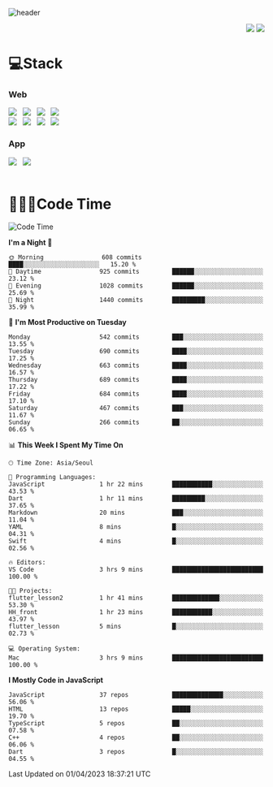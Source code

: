 ![header](https://capsule-render.vercel.app/api?type=waving&color=gradient&height=200&text=Cheri&fontAlign=70&fontAlignY=40&animation=twinkling)


<div align="end">
 <a href="https://cheri.tistory.com/"><img src="https://img.shields.io/badge/Blog-AD29B6?style=flat-square&logo=Tidal&logoColor=white"/></a> 
 <a href="mailto:hey.rnjs1135@gmail.com"><img src="https://img.shields.io/badge/Mail-EA4335?style=flat-square&logo=Gmail&logoColor=white"/></a>
</div>

<h1>💻Stack</h1>
<div>
 <h3>Web</h3>
 <!-- badge : https://shields.io/ -->
 <!-- icon : https://simpleicons.org/?q=Get -->
 <img src="https://img.shields.io/badge/HTML5-e74c3c?style=flat-square&logo=HTML5&logoColor=white"></img> &nbsp 
 <img src="https://img.shields.io/badge/CSS3-0A84FF?style=flat-square&logo=CSS3&logoColor=white"></img> &nbsp 
 <img src="https://img.shields.io/badge/tailwind%2Dcss-06B6D4?style=flat-square&logo=tailwindcss&logoColor=white"/></a> &nbsp 
 <img src="https://img.shields.io/badge/styled%2Dcomponents-DB7093?style=flat-square&logo=styled%2Dcomponents&logoColor=white"/></a>
 <br/>
 <img src="https://img.shields.io/badge/JavaScript-FFCD11?style=flat-square&logo=JavaScript&logoColor=white"></img> &nbsp 
 <img src="https://img.shields.io/badge/React-00BCF6?style=flat-square&logo=React&logoColor=white"></img> &nbsp 
 <img src="https://img.shields.io/badge/Redux-764ABC?style=flat-square&logo=Redux&logoColor=white"/> &nbsp 
 <img src="https://img.shields.io/badge/Zustand-582D3E?style=flat-square&logo=Zustand&logoColor=white"/></a> &nbsp 
 <br/>
 <h3>App</h3>
 <img src="https://img.shields.io/badge/Flutter-02569B?style=flat-square&logo=Flutter&logoColor=white"/></a> &nbsp 
 <img src="https://img.shields.io/badge/Getx-600EB2?style=flat-square"/></a> &nbsp 
</div> 

<br/>

<h1>👩🏼‍💻Code Time</h1>

<!--START_SECTION:waka-->
![Code Time](http://img.shields.io/badge/Code%20Time-2%2C118%20hrs%2018%20mins-blue)

**I'm a Night 🦉** 

```text
🌞 Morning                608 commits         ████░░░░░░░░░░░░░░░░░░░░░   15.20 % 
🌆 Daytime                925 commits         ██████░░░░░░░░░░░░░░░░░░░   23.12 % 
🌃 Evening                1028 commits        ██████░░░░░░░░░░░░░░░░░░░   25.69 % 
🌙 Night                  1440 commits        █████████░░░░░░░░░░░░░░░░   35.99 % 
```
📅 **I'm Most Productive on Tuesday** 

```text
Monday                   542 commits         ███░░░░░░░░░░░░░░░░░░░░░░   13.55 % 
Tuesday                  690 commits         ████░░░░░░░░░░░░░░░░░░░░░   17.25 % 
Wednesday                663 commits         ████░░░░░░░░░░░░░░░░░░░░░   16.57 % 
Thursday                 689 commits         ████░░░░░░░░░░░░░░░░░░░░░   17.22 % 
Friday                   684 commits         ████░░░░░░░░░░░░░░░░░░░░░   17.10 % 
Saturday                 467 commits         ███░░░░░░░░░░░░░░░░░░░░░░   11.67 % 
Sunday                   266 commits         ██░░░░░░░░░░░░░░░░░░░░░░░   06.65 % 
```


📊 **This Week I Spent My Time On** 

```text
🕑︎ Time Zone: Asia/Seoul

💬 Programming Languages: 
JavaScript               1 hr 22 mins        ███████████░░░░░░░░░░░░░░   43.53 % 
Dart                     1 hr 11 mins        █████████░░░░░░░░░░░░░░░░   37.65 % 
Markdown                 20 mins             ███░░░░░░░░░░░░░░░░░░░░░░   11.04 % 
YAML                     8 mins              █░░░░░░░░░░░░░░░░░░░░░░░░   04.31 % 
Swift                    4 mins              █░░░░░░░░░░░░░░░░░░░░░░░░   02.56 % 

🔥 Editors: 
VS Code                  3 hrs 9 mins        █████████████████████████   100.00 % 

🐱‍💻 Projects: 
flutter_lesson2          1 hr 41 mins        █████████████░░░░░░░░░░░░   53.30 % 
HH_front                 1 hr 23 mins        ███████████░░░░░░░░░░░░░░   43.97 % 
flutter_lesson           5 mins              █░░░░░░░░░░░░░░░░░░░░░░░░   02.73 % 

💻 Operating System: 
Mac                      3 hrs 9 mins        █████████████████████████   100.00 % 
```

**I Mostly Code in JavaScript** 

```text
JavaScript               37 repos            ██████████████░░░░░░░░░░░   56.06 % 
HTML                     13 repos            █████░░░░░░░░░░░░░░░░░░░░   19.70 % 
TypeScript               5 repos             ██░░░░░░░░░░░░░░░░░░░░░░░   07.58 % 
C++                      4 repos             ██░░░░░░░░░░░░░░░░░░░░░░░   06.06 % 
Dart                     3 repos             █░░░░░░░░░░░░░░░░░░░░░░░░   04.55 % 
```




 Last Updated on 01/04/2023 18:37:21 UTC
<!--END_SECTION:waka-->
